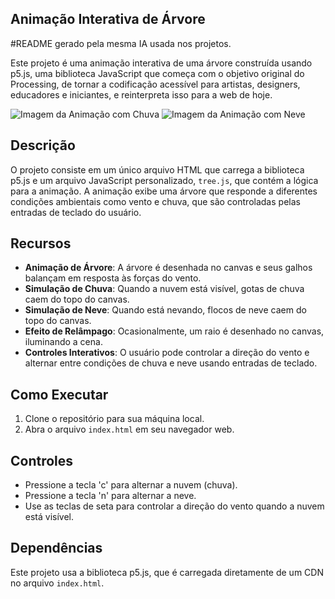 ## Animação Interativa de Árvore
#README gerado pela mesma IA usada nos projetos.

Este projeto é uma animação interativa de uma árvore construída usando p5.js, uma biblioteca JavaScript que começa com o objetivo original do Processing, de tornar a codificação acessível para artistas, designers, educadores e iniciantes, e reinterpreta isso para a web de hoje.

![Imagem da Animação com Chuva](url_da_imagem_chuva "Animação com Chuva")
![Imagem da Animação com Neve](url_da_imagem_neve "Animação com Neve")

## Descrição

O projeto consiste em um único arquivo HTML que carrega a biblioteca p5.js e um arquivo JavaScript personalizado, `tree.js`, que contém a lógica para a animação. A animação exibe uma árvore que responde a diferentes condições ambientais como vento e chuva, que são controladas pelas entradas de teclado do usuário.

## Recursos

- **Animação de Árvore**: A árvore é desenhada no canvas e seus galhos balançam em resposta às forças do vento.
- **Simulação de Chuva**: Quando a nuvem está visível, gotas de chuva caem do topo do canvas.
- **Simulação de Neve**: Quando está nevando, flocos de neve caem do topo do canvas.
- **Efeito de Relâmpago**: Ocasionalmente, um raio é desenhado no canvas, iluminando a cena.
- **Controles Interativos**: O usuário pode controlar a direção do vento e alternar entre condições de chuva e neve usando entradas de teclado.

## Como Executar

1. Clone o repositório para sua máquina local.
2. Abra o arquivo `index.html` em seu navegador web.

## Controles

- Pressione a tecla 'c' para alternar a nuvem (chuva).
- Pressione a tecla 'n' para alternar a neve.
- Use as teclas de seta para controlar a direção do vento quando a nuvem está visível.

## Dependências

Este projeto usa a biblioteca p5.js, que é carregada diretamente de um CDN no arquivo `index.html`.

